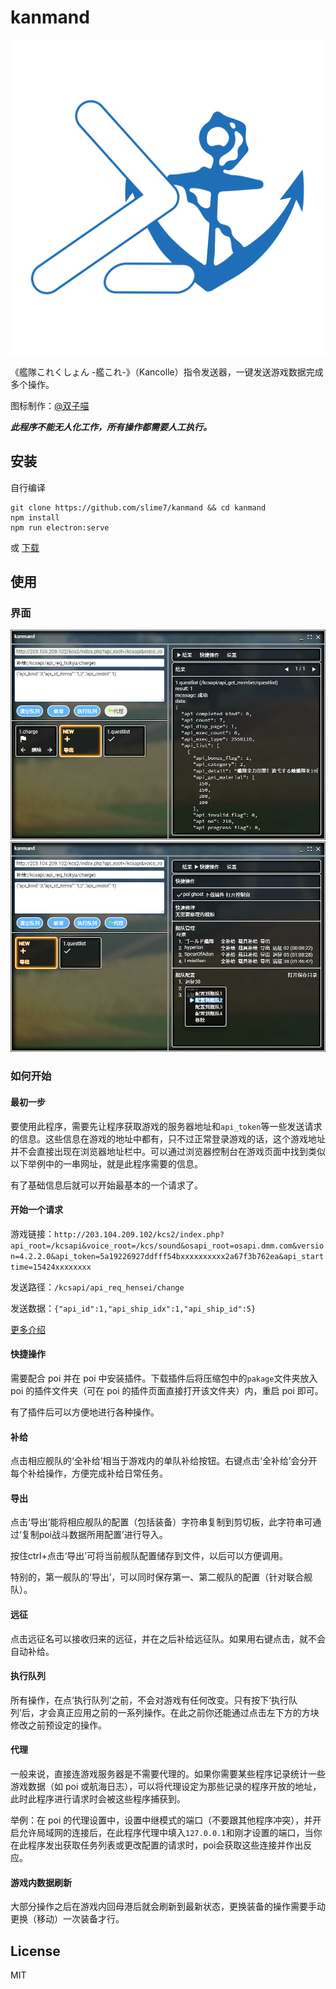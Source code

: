 # kanmand

![logo](./src/assets/logo_1024x1024.png)

《艦隊これくしょん -艦これ-》（Kancolle）指令发送器，一键发送游戏数据完成多个操作。

图标制作：[@双子喵](https://weibo.com/TWNya)

***此程序不能无人化工作，所有操作都需要人工执行。***

## 安装

自行编译

```
git clone https://github.com/slime7/kanmand && cd kanmand
npm install
npm run electron:serve
```

或 [下载](https://github.com/slime7/kanmand/releases/latest) 

## 使用

### 界面

![kanmand1](./screenshot/kanmand1.png)
![kanmand2](./screenshot/kanmand2.png)

### 如何开始

#### 最初一步

要使用此程序，需要先让程序获取游戏的服务器地址和`api_token`等一些发送请求的信息。这些信息在游戏的地址中都有，只不过正常登录游戏的话，这个游戏地址并不会直接出现在浏览器地址栏中。可以通过浏览器控制台在游戏页面中找到类似以下举例中的一串网址，就是此程序需要的信息。

有了基础信息后就可以开始最基本的一个请求了。

#### 开始一个请求

游戏链接：`http://203.104.209.102/kcs2/index.php?api_root=/kcsapi&voice_root=/kcs/sound&osapi_root=osapi.dmm.com&version=4.2.2.0&api_token=5a19226927ddfff54bxxxxxxxxxx2a67f3b762ea&api_starttime=15424xxxxxxxx`

发送路径：`/kcsapi/api_req_hensei/change`

发送数据：`{"api_id":1,"api_ship_idx":1,"api_ship_id":5}`

[更多介绍](kancolle.md)

#### 快捷操作

需要配合 poi 并在 poi 中安装插件。下载插件后将压缩包中的`pakage`文件夹放入 poi 的插件文件夹（可在 poi 的插件页面直接打开该文件夹）内，重启 poi 即可。

有了插件后可以方便地进行各种操作。

#### 补给

点击相应舰队的‘全补给’相当于游戏内的单队补给按钮。右键点击‘全补给’会分开每个补给操作，方便完成补给日常任务。

#### 导出

点击‘导出’能将相应舰队的配置（包括装备）字符串复制到剪切板，此字符串可通过‘复制poi战斗数据所用配置’进行导入。

按住ctrl+点击‘导出’可将当前舰队配置储存到文件，以后可以方便调用。

特别的，第一舰队的‘导出’，可以同时保存第一、第二舰队的配置（针对联合舰队）。

#### 远征

点击远征名可以接收归来的远征，并在之后补给远征队。如果用右键点击，就不会自动补给。

#### 执行队列

所有操作，在点‘执行队列’之前，不会对游戏有任何改变。只有按下‘执行队列’后，才会真正应用之前的一系列操作。在此之前你还能通过点击左下方的方块修改之前预设定的操作。

#### 代理

一般来说，直接连游戏服务器是不需要代理的。如果你需要某些程序记录统计一些游戏数据（如 poi 或航海日志），可以将代理设定为那些记录的程序开放的地址，此时此程序进行请求时会被这些程序捕获到。

举例：在 poi 的代理设置中，设置中继模式的端口（不要跟其他程序冲突），并开启允许局域网的连接后，在此程序代理中填入`127.0.0.1`和刚才设置的端口，当你在此程序发出获取任务列表或更改配置的请求时，poi会获取这些连接并作出反应。

#### 游戏内数据刷新

大部分操作之后在游戏内回母港后就会刷新到最新状态，更换装备的操作需要手动更换（移动）一次装备才行。

## License

MIT